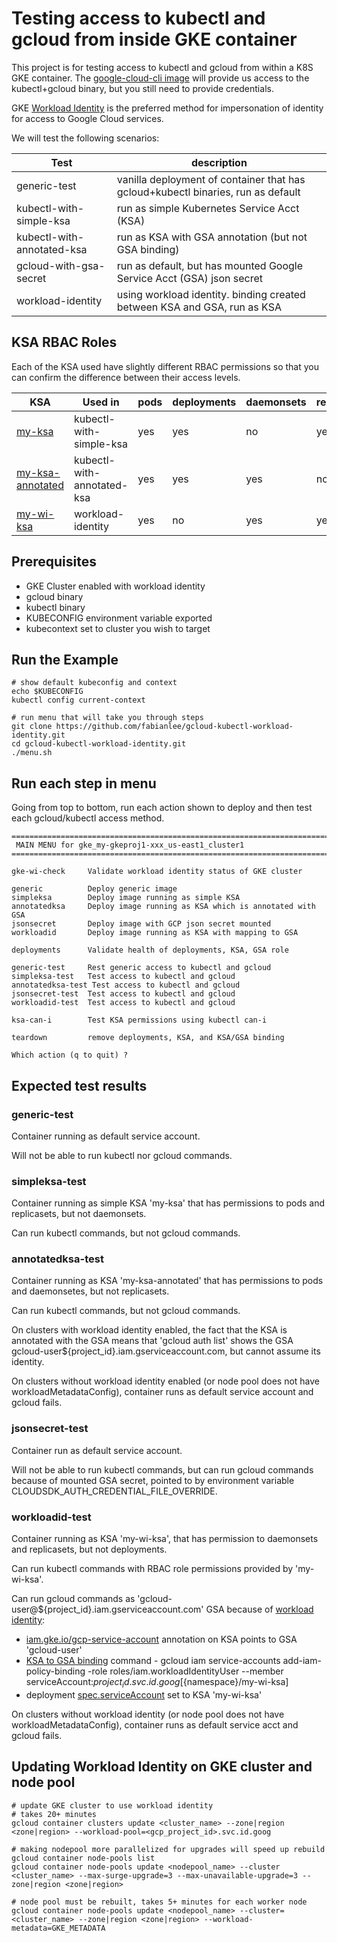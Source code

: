 # Testing access to kubectl and gcloud from inside GKE container

This project is for testing access to kubectl and gcloud from within a K8S GKE container.  The [google-cloud-cli image](https://console.cloud.google.com/gcr/images/google.com:cloudsdktool/GLOBAL/google-cloud-cli) will provide us access to the kubectl+gcloud binary, but you still need to provide credentials.

GKE [Workload Identity](https://cloud.google.com/kubernetes-engine/docs/how-to/workload-identity) is the preferred method for impersonation of identity for access to Google Cloud services.

We will test the following scenarios:

Test | description
---|---
generic-test | vanilla deployment of container that has gcloud+kubectl binaries, run as default
kubectl-with-simple-ksa | run as simple Kubernetes Service Acct (KSA)
kubectl-with-annotated-ksa | run as KSA with GSA annotation (but not GSA binding)
gcloud-with-gsa-secret | run as default, but has mounted Google Service Acct (GSA) json secret
workload-identity | using workload identity. binding created between KSA and GSA, run as KSA

## KSA RBAC Roles

Each of the KSA used have slightly different RBAC permissions so that you can confirm the difference between their access levels.

KSA | Used in | pods | deployments | daemonsets | replicasets
---|---|---|---|---|---
[my-ksa](https://github.com/fabianlee/gcloud-kubectl-workload-identity/blob/main/kubectl-with-simple-ksa/my-ksa.yaml) | kubectl-with-simple-ksa | yes | yes | no | yes
[my-ksa-annotated](https://github.com/fabianlee/gcloud-kubectl-workload-identity/blob/main/kubectl-with-annotated-ksa/my-ksa-annotated.yaml) | kubectl-with-annotated-ksa | yes | yes | yes | no
[my-wi-ksa](https://github.com/fabianlee/gcloud-kubectl-workload-identity/blob/main/workload-identity/my-wi-ksa.yaml) | workload-identity | yes | no | yes | yes


## Prerequisites

* GKE Cluster enabled with workload identity
* gcloud binary
* kubectl binary
* KUBECONFIG environment variable exported
* kubecontext set to cluster you wish to target

## Run the Example

```
# show default kubeconfig and context
echo $KUBECONFIG
kubectl config current-context

# run menu that will take you through steps
git clone https://github.com/fabianlee/gcloud-kubectl-workload-identity.git
cd gcloud-kubectl-workload-identity.git
./menu.sh
```

## Run each step in menu

Going from top to bottom, run each action shown to deploy and then test each gcloud/kubectl access method.

```
===========================================================================
 MAIN MENU for gke_my-gkeproj1-xxx_us-east1_cluster1
===========================================================================

gke-wi-check     Validate workload identity status of GKE cluster                         

generic          Deploy generic image                                                     
simpleksa        Deploy image running as simple KSA                                       
annotatedksa     Deploy image running as KSA which is annotated with GSA                  
jsonsecret       Deploy image with GCP json secret mounted                                
workloadid       Deploy image running as KSA with mapping to GSA                          

deployments      Validate health of deployments, KSA, GSA role                            

generic-test     Rest generic access to kubectl and gcloud                                
simpleksa-test   Test access to kubectl and gcloud                                        
annotatedksa-test Test access to kubectl and gcloud                                        
jsonsecret-test  Test access to kubectl and gcloud                                        
workloadid-test  Test access to kubectl and gcloud                                        

ksa-can-i        Test KSA permissions using kubectl can-i                                 

teardown         remove deployments, KSA, and KSA/GSA binding                             

Which action (q to quit) ? 
```


## Expected test results

### generic-test

Container running as default service account. 

Will not be able to run kubectl nor gcloud commands.

### simpleksa-test

Container running as simple KSA 'my-ksa' that has permissions to pods and replicasets, but not daemonsets. 

Can run kubectl commands, but not gcloud commands.

### annotatedksa-test

Container running as KSA 'my-ksa-annotated' that has permissions to pods and daemonsetes, but not replicasets.  

Can run kubectl commands, but not gcloud commands.

On clusters with workload identity enabled, the fact that the KSA is annotated with the GSA means that 'gcloud auth list' shows the GSA gcloud-user${project_id}.iam.gserviceaccount.com, but cannot assume its identity.

On clusters without workload identity enabled (or node pool does not have workloadMetadataConfig), container runs as default service account and gcloud fails.

### jsonsecret-test

Container run as default service account.  

Will not be able to run kubectl commands, but can run gcloud commands because of mounted GSA secret, pointed to by environment variable CLOUDSDK_AUTH_CREDENTIAL_FILE_OVERRIDE.

### workloadid-test

Container running as KSA 'my-wi-ksa', that has permission to daemonsets and replicasets, but not deployments.

Can run kubectl commands with RBAC role permissions provided by 'my-wi-ksa'.

Can run gcloud commands as 'gcloud-user@${project_id}.iam.gserviceaccount.com' GSA because of [workload identity](https://cloud.google.com/kubernetes-engine/docs/how-to/workload-identity):
* [iam.gke.io/gcp-service-account](https://github.com/fabianlee/gcloud-kubectl-workload-identity/blob/main/workload-identity/my-wi-ksa.yaml#L36)  annotation on KSA points to GSA 'gcloud-user'
* [KSA to GSA binding](https://github.com/fabianlee/gcloud-kubectl-workload-identity/blob/main/workload-identity/make-ksa-impersonate-gsa.sh) command - gcloud iam service-accounts add-iam-policy-binding <GSA> -role roles/iam.workloadIdentityUser --member serviceAccount:${project_id}.svc.id.goog[${namespace}/my-wi-ksa]
* deployment [spec.serviceAccount](https://github.com/fabianlee/gcloud-kubectl-workload-identity/blob/main/workload-identity/workload-identity-test.yaml#L21) set to KSA 'my-wi-ksa'

On clusters without workload identity (or node pool does not have workloadMetadataConfig), container runs as default service acct and gcloud fails.
 
 ## Updating Workload Identity on GKE cluster and node pool
 
 ```
# update GKE cluster to use workload identity
# takes 20+ minutes 
gcloud container clusters update <cluster_name> --zone|region <zone|region> --workload-pool=<gcp_project_id>.svc.id.goog
 
# making nodepool more parallelized for upgrades will speed up rebuild
gcloud container node-pools list
gcloud container node-pools update <nodepool_name> --cluster <cluster_name> --max-surge-upgrade=3 --max-unavailable-upgrade=3 --zone|region <zone|region>

# node pool must be rebuilt, takes 5+ minutes for each worker node
gcloud container node-pools update <nodepool_name> --cluster=<cluster_name> --zone|region <zone|region> --workload-metadata=GKE_METADATA
```
 

